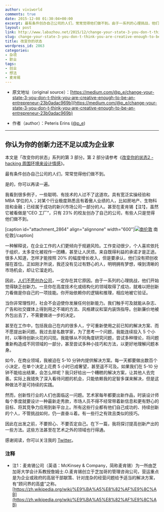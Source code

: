 ```yaml
---
author: viviworld
comments: true
date: 2015-12-08 01:30:04+00:00
excerpt: 最有条件创办自己公司的人们，常常觉得他们做不到。由于一系列的心理挑战，他们开始觉得缺乏创新力。一旦你在高度技术化或结构化的领域取得了成功，就难以把创新力看做是你自己的一项技能。
layout: post
link: http://www.labazhou.net/2015/12/change-your-state-3-you-don-t-think-you-are-creative-enough-to-be-an-entrepreneur/
slug: change-your-state-3-you-don-t-think-you-are-creative-enough-to-be-an-entrepreneur
title: 改变你的状态
wordpress_id: 2863
categories:
- 杂项
- 职业
tags:
- 创业
- 想法
- 麦肯锡
---
```



	
  * 原文地址（original source）：[https://medium.com/@p_e/change-your-state-3-you-don-t-think-you-are-creative-enough-to-be-an-entrepreneur-23b0adac969b](https://medium.com/@p_e/change-your-state-3-you-don-t-think-you-are-creative-enough-to-be-an-entrepreneur-23b0adac969b)

	
  * 作者（author）：Peteris Erins ‏([@p_e](https://twitter.com/p_e))





* * *





## 你认为你的创新力还不足以成为企业家


本文是「改变你的状态」系列的第 3 部分。第 2 部分请参考《[改变你的状态2 - hacking 周围环境来设计情感](https://medium.com/@p_e/change-your-state-part-2-explore-a-chinese-art-district-and-design-your-context-d9ea9729b7fa)》。

最有条件创办自己公司的人们，常常觉得他们做不到。

是的，你可以再读一遍。

我看到很多例子，一些聪明、有技术的人过不了这道坎。具有宽泛实操经验和 MBA 学位的人；对某个行业极度熟悉且有着傲人业绩的人，比如房地产、生物科技和金融；已经属于成功的新兴市场公司一部分的人。甚至在麦肯锡【注1】，虽然它被看做是“CEO 工厂”，只有 23% 的校友创办了自己的公司，有些人只是觉得他们做不到。

[caption id="attachment_2864" align="alignnone" width="600"][![南伦敦](http://www.labazhou.net/wp-content/uploads/2015/12/south-london-600x600.jpeg)](http://www.labazhou.net/wp-content/uploads/2015/12/south-london.jpeg) 南伦敦[/caption]

一种解释说，在企业工作的人们更倾向于规避风险。工作变动很少，个人喜欢依托于组织，太多变化被视作一团糟，甚至让人厌烦。来自既得利益的承诺才是正途。很多人知道，怎样才能按照 20% 的幅度增长收入，但是要承认，他们没有把创收摆在首位。正如刚才所说，我还没有见过有野心的人，明明拥有梦想，嗅到清晰的市场机会，却让它溜走的。

因此，[人们不愿创办公司](http://www.labazhou.net/2015/06/why-i-won-t-run-another-startup/)，一定存在其它原因。由于一系列的心理挑战，他们开始觉得缺乏创新力。一旦你在高度技术化或结构化的领域取得了成功，就难以把创新力看做是你自己的一项技能。你开始依赖你的逻辑和推理，相应地被它验证。

当你非常理性时，社会不会迫使你发展任何创新能力。我们触手可及就能从杂志、广告和社交媒体上得到用之不竭的方法、风格建议和室内装饰指导。创新廉价地被外包出去了，不需要做进一步的决定。

甚至在工作中，包括我自己在内的很多人，宁可重新使用之前已知的解决方案、而不愿提出新问题。我过去是名数学家，为了思考一个问题，我能连续投入 5 个小时，以等待创新火花的闪现。我能够从不同角度研究问题，尝试多种理论，将问题重新构造成不同领域的一部分，甚至尝试多种小技巧和方法，以更好地理解问题本身。

如今，在商业领域，我被迫在 5-10 分钟内提供解决方案。每一天都要做出数百个小决定，在单个决定上花费 5 小时已成奢望，甚至遥不可及。如果我们在 5-10 分钟不能给出结果，会怎么样呢？我只好给出一个糟糕的解决方案，让其他人去完善。实际上我错失了深入看待问题的机会，只能依赖我的足智多谋来解决，但是这种做法不是可持续的实践。

然而，创新性行业的人们也面临这一问题。艺术家每年都要出新作品，时装设计师每个季度就要设计一种最新走秀款，市场人员不得不经常带着新信息和更有野心的目标、将其竞争力应用到新平台上。所有这些行业都有他们自己成功的、持续创新的个人，不管挑战如何，仍一直奋斗着。有一些行之有效且类似的技巧。

因此在出发之前，不要担心、不要否定自己。在下一篇，我将探讨提高创新产出的一些方法。这些方法甚至在艺术之外的领域也行得通。

感谢阅读，你可以关注我的 [Twitter](http://twitter.com/p_e)。


### 注释

* 注1：麦肯锡公司（英语：McKinsey & Company，简称麦肯锡）为一所由芝加哥大学会计系教授詹姆士.O.麦肯锡创立于芝加哥的管理咨询公司，营运重点是为企业或政府的高层干部献策、针对庞杂的经营问题给予适当的解决方案，有“顾问界的高盛”之称。[https://zh.wikipedia.org/wiki/%E9%BA%A5%E8%82%AF%E9%8C%AB](https://zh.wikipedia.org/wiki/%E9%BA%A5%E8%82%AF%E9%8C%AB) 
